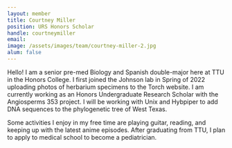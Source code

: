```yaml
---
layout: member
title: Courtney Miller
position: URS Honors Scholar
handle: courtneymiller
email: 
image: /assets/images/team/courtney-miller-2.jpg
alum: false
---
```


Hello! I am a senior pre-med Biology and Spanish double-major here at TTU in the Honors College. I first joined the Johnson lab in Spring of 2022 uploading photos of herbarium specimens to the Torch website. I am currently working as an Honors Undergraduate Research Scholar with the Angiosperms 353 project. I will be working with Unix and Hybpiper to add DNA sequences to the phylogenetic tree of West Texas.

Some activities I enjoy in my free time are playing guitar, reading, and keeping up with the latest anime episodes. After graduating from TTU, I plan to apply to medical school to become a pediatrician.

